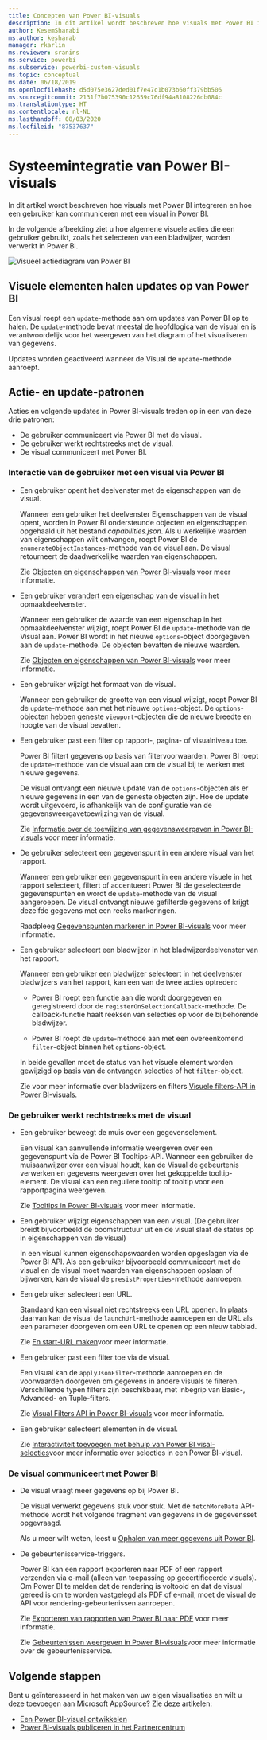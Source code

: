 ```yaml
---
title: Concepten van Power BI-visuals
description: In dit artikel wordt beschreven hoe visuals met Power BI integreren en hoe een gebruiker kan communiceren met een visual in Power BI.
author: KesemSharabi
ms.author: kesharab
manager: rkarlin
ms.reviewer: sranins
ms.service: powerbi
ms.subservice: powerbi-custom-visuals
ms.topic: conceptual
ms.date: 06/18/2019
ms.openlocfilehash: d5d075e3627ded01f7e47c1b073b60ff379bb506
ms.sourcegitcommit: 2131f7b075390c12659c76df94a8108226db084c
ms.translationtype: HT
ms.contentlocale: nl-NL
ms.lasthandoff: 08/03/2020
ms.locfileid: "87537637"
---
```

# <a name="power-bi-visuals-system-integration"></a>Systeemintegratie van Power BI-visuals

In dit artikel wordt beschreven hoe visuals met Power BI integreren en hoe een gebruiker kan communiceren met een visual in Power BI. 

In de volgende afbeelding ziet u hoe algemene visuele acties die een gebruiker gebruikt, zoals het selecteren van een bladwijzer, worden verwerkt in Power BI.

![Visueel actiediagram van Power BI](media/power-bi-visuals-concept/visual-concept.svg)

## <a name="visuals-get-updates-from-power-bi"></a>Visuele elementen halen updates op van Power BI

Een visual roept een `update`-methode aan om updates van Power BI op te halen. De `update`-methode bevat meestal de hoofdlogica van de visual en is verantwoordelijk voor het weergeven van het diagram of het visualiseren van gegevens.

Updates worden geactiveerd wanneer de Visual de `update`-methode aanroept.

## <a name="action-and-update-patterns"></a>Actie- en update-patronen

Acties en volgende updates in Power BI-visuals treden op in een van deze drie patronen:

* De gebruiker communiceert via Power BI met de visual.
* De gebruiker werkt rechtstreeks met de visual.
* De visual communiceert met Power BI.

### <a name="user-interacts-with-a-visual-through-power-bi"></a>Interactie van de gebruiker met een visual via Power BI

* Een gebruiker opent het deelvenster met de eigenschappen van de visual.

    Wanneer een gebruiker het deelvenster Eigenschappen van de visual opent, worden in Power BI ondersteunde objecten en eigenschappen opgehaald uit het bestand *capabilities.json*. Als u werkelijke waarden van eigenschappen wilt ontvangen, roept Power BI de `enumerateObjectInstances`-methode van de visual aan. De visual retourneert de daadwerkelijke waarden van eigenschappen.

    Zie [Objecten en eigenschappen van Power BI-visuals](capabilities.md) voor meer informatie.

* Een gebruiker [verandert een eigenschap van de visual](../../visuals/power-bi-visualization-customize-title-background-and-legend.md) in het opmaakdeelvenster.

    Wanneer een gebruiker de waarde van een eigenschap in het opmaakdeelvenster wijzigt, roept Power BI de `update`-methode van de Visual aan. Power BI wordt in het nieuwe `options`-object doorgegeven aan de `update`-methode. De objecten bevatten de nieuwe waarden.

    Zie [Objecten en eigenschappen van Power BI-visuals](objects-properties.md) voor meer informatie.

* Een gebruiker wijzigt het formaat van de visual.

    Wanneer een gebruiker de grootte van een visual wijzigt, roept Power BI de `update`-methode aan met het nieuwe `options`-object. De `options`-objecten hebben geneste `viewport`-objecten die de nieuwe breedte en hoogte van de visual bevatten.

* Een gebruiker past een filter op rapport-, pagina- of visualniveau toe.

    Power BI filtert gegevens op basis van filtervoorwaarden. Power BI roept de `update`-methode van de visual aan om de visual bij te werken met nieuwe gegevens.

    De visual ontvangt een nieuwe update van de `options`-objecten als er nieuwe gegevens in een van de geneste objecten zijn. Hoe de update wordt uitgevoerd, is afhankelijk van de configuratie van de gegevensweergavetoewijzing van de visual.

    Zie [Informatie over de toewijzing van gegevensweergaven in Power BI-visuals](dataview-mappings.md) voor meer informatie.

* De gebruiker selecteert een gegevenspunt in een andere visual van het rapport.

    Wanneer een gebruiker een gegevenspunt in een andere visuele in het rapport selecteert, filtert of accentueert Power BI de geselecteerde gegevenspunten en wordt de `update`-methode van de visual aangeroepen. De visual ontvangt nieuwe gefilterde gegevens of krijgt dezelfde gegevens met een reeks markeringen.

    Raadpleeg [Gegevenspunten markeren in Power BI-visuals](highlight.md) voor meer informatie.

* Een gebruiker selecteert een bladwijzer in het bladwijzerdeelvenster van het rapport.

    Wanneer een gebruiker een bladwijzer selecteert in het deelvenster bladwijzers van het rapport, kan een van de twee acties optreden:

    * Power BI roept een functie aan die wordt doorgegeven en geregistreerd door de `registerOnSelectionCallback`-methode. De callback-functie haalt reeksen van selecties op voor de bijbehorende bladwijzer.

    * Power BI roept de `update`-methode aan met een overeenkomend `filter`-object binnen het `options`-object.

    In beide gevallen moet de status van het visuele element worden gewijzigd op basis van de ontvangen selecties of het `filter`-object.

    Zie voor meer informatie over bladwijzers en filters [Visuele filters-API in Power BI-visuals](filter-api.md).

### <a name="user-interacts-with-the-visual-directly"></a>De gebruiker werkt rechtstreeks met de visual

* Een gebruiker beweegt de muis over een gegevenselement.

    Een visual kan aanvullende informatie weergeven over een gegevenspunt via de Power BI Tooltips-API. Wanneer een gebruiker de muisaanwijzer over een visual houdt, kan de Visual de gebeurtenis verwerken en gegevens weergeven over het gekoppelde tooltip-element. De visual kan een reguliere tooltip of tooltip voor een rapportpagina weergeven.

    Zie [Tooltips in Power BI-visuals](add-tooltips.md) voor meer informatie.

* Een gebruiker wijzigt eigenschappen van een visual. (De gebruiker breidt bijvoorbeeld de boomstructuur uit en de visual slaat de status op in eigenschappen van de visual)

    In een visual kunnen eigenschapswaarden worden opgeslagen via de Power BI API. Als een gebruiker bijvoorbeeld communiceert met de visual en de visual moet waarden van eigenschappen opslaan of bijwerken, kan de visual de `presistProperties`-methode aanroepen.

* Een gebruiker selecteert een URL.

    Standaard kan een visual niet rechtstreeks een URL openen. In plaats daarvan kan de visual de `launchUrl`-methode aanroepen en de URL als een parameter doorgeven om een URL te openen op een nieuw tabblad.

    Zie [En start-URL maken](launch-url.md)voor meer informatie.

* Een gebruiker past een filter toe via de visual.

    Een visual kan de `applyJsonFilter`-methode aanroepen en de voorwaarden doorgeven om gegevens in andere visuals te filteren. Verschillende typen filters zijn beschikbaar, met inbegrip van Basic-, Advanced- en Tuple-filters.

    Zie [Visual Filters API in Power BI-visuals](filter-api.md) voor meer informatie.

* Een gebruiker selecteert elementen in de visual.

    Zie [Interactiviteit toevoegen met behulp van Power BI visal-selecties](selection-api.md)voor meer informatie over selecties in een Power BI-visual.

### <a name="visual-interacts-with-power-bi"></a>De visual communiceert met Power BI

* De visual vraagt meer gegevens op bij Power BI.

    De visual verwerkt gegevens stuk voor stuk. Met de `fetchMoreData` API-methode wordt het volgende fragment van gegevens in de gegevensset opgevraagd.

    Als u meer wilt weten, leest u [Ophalen van meer gegevens uit Power BI](fetch-more-data.md).

* De gebeurtenisservice-triggers.

    Power BI kan een rapport exporteren naar PDF of een rapport verzenden via e-mail (alleen van toepassing op gecertificeerde visuals). Om Power BI te melden dat de rendering is voltooid en dat de visual gereed is om te worden vastgelegd als PDF of e-mail, moet de visual de API voor rendering-gebeurtenissen aanroepen.

    Zie [Exporteren van rapporten van Power BI naar PDF](../../consumer/end-user-pdf.md) voor meer informatie.

    Zie [Gebeurtenissen weergeven in Power BI-visuals](event-service.md)voor meer informatie over de gebeurtenisservice.

## <a name="next-steps"></a>Volgende stappen

Bent u geïnteresseerd in het maken van uw eigen visualisaties en wilt u deze toevoegen aan Microsoft AppSource? Zie deze artikelen:

* [Een Power BI-visual ontwikkelen](./custom-visual-develop-tutorial.md)
* [Power BI-visuals publiceren in het Partnercentrum](office-store.md)
